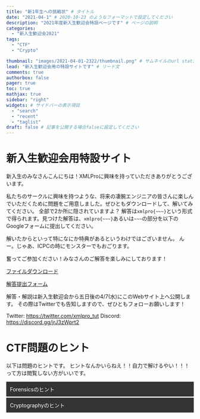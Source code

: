 ```yaml
---
title: "新1年生への挑戦状" # タイトル
date: "2021-04-1" # 2020-10-23 のようなフォーマットで設定してください
description: "2021年度新入生歓迎会特設ページです" # ページの説明
categories:
  - "新入生歓迎会2021"
tags:
  - "CTF"
  - "Crypto"

thumbnail: "images/2021-04-01-2322/thumbnail.png" # サムネイルのurl staticからの相対パスを指定してください
lead: "新入生歓迎会用の特設サイトです" # リード文
comments: true
authorbox: false
pager: true
toc: true
mathjax: true
sidebar: "right"
widgets: # サイドバーの表示項目
  - "search"
  - "recent"
  - "taglist"
draft: false # 記事を公開する場合falseに設定してください
---
```

# 新入生歓迎会用特設サイト

新入生のみなさんこんにちは！XMLProに興味を持っていただきありがとうございます。

私たちのサークルに興味を持つような、将来の凄腕エンジニアの皆さんに楽しんでいただくために問題をご用意しました。ぜひともダウンロードして、解いてみてください。
全部で2か所に隠されていますよ？
解答は`xmlpro{~~~}`という形式で得られます。見つけた解答は、`xmlpro{~~~}`あるいは`~~~`の部分を以下のGoogleフォームに提出してください。

解いたからといって特になにか特典があるというわけではございません。
んー。じゃあ、ICPCの時にモンスターでもおごります。

奮ってご参加ください！みなさんのご解答を楽しみにしております！

[ファイルダウンロード](./ctf.zip)

[解答提出フォーム](https://docs.google.com/forms/d/e/1FAIpQLScuwfWfUawpbp-2O3XZslW1CwPj8Xbi3RekqZeE6fdIxsIc5A/viewform)

解答・解説は新入生歓迎会から五日後の4/7(水)にこのWebサイト上へ公開します。
その際はTwitterでも告知しますので、ぜひともフォローお願いします！

Twitter: https://twitter.com/xmlpro_tut
Discord: https://discord.gg/jrJ3zWprt2

# CTF問題のヒント
以下は問題のヒントです。
ヒントなんかいらねえ！！自力で解けるやい！！！って方は閲覧しない方がいいです。

<style>
.acd-check{
    display: none;
}
.acd-label{
    background: #333;
    color: #fff;
    display: block;
    margin-bottom: 1px;
    padding: 10px;
}
.acd-content{
    border: 1px solid #333;
    height: 0;
    opacity: 0;
    padding: 0 10px;
    transition: .5s;
    visibility: hidden;
}
.acd-check:checked + .acd-label + .acd-content{
    height: 40px;
    opacity: 1;
    padding: 10px;
    visibility: visible;
}
</style>
<input id="acd-check1" class="acd-check" type="checkbox">
<label class="acd-label" for="acd-check1">Forensicsのヒント</label>
<div class="acd-content">
    <p>zipファイルのどこかに隠されているみたいですよ？</p>
</div>
<input id="acd-check2" class="acd-check" type="checkbox">
<label class="acd-label" for="acd-check2">Cryptographyのヒント</label>
<div class="acd-content">
    <p>解凍した先のテキストファイルの最後の文字に`=`が見えますね...？</p>
</div>
